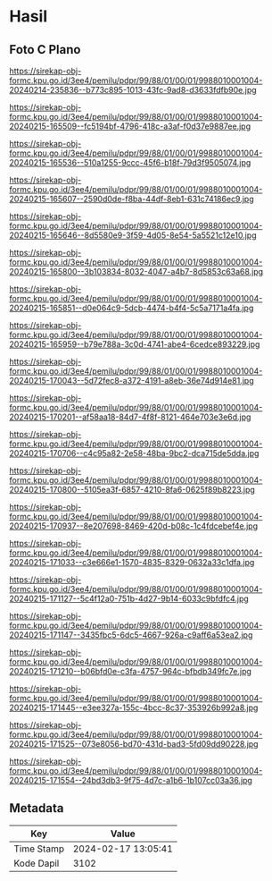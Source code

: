 # Hasil

## Foto C Plano

https://sirekap-obj-formc.kpu.go.id/3ee4/pemilu/pdpr/99/88/01/00/01/9988010001004-20240214-235836--b773c895-1013-43fc-9ad8-d3633fdfb90e.jpg

https://sirekap-obj-formc.kpu.go.id/3ee4/pemilu/pdpr/99/88/01/00/01/9988010001004-20240215-165509--fc5194bf-4796-418c-a3af-f0d37e9887ee.jpg

https://sirekap-obj-formc.kpu.go.id/3ee4/pemilu/pdpr/99/88/01/00/01/9988010001004-20240215-165536--510a1255-9ccc-45f6-b18f-79d3f9505074.jpg

https://sirekap-obj-formc.kpu.go.id/3ee4/pemilu/pdpr/99/88/01/00/01/9988010001004-20240215-165607--2590d0de-f8ba-44df-8eb1-631c74186ec9.jpg

https://sirekap-obj-formc.kpu.go.id/3ee4/pemilu/pdpr/99/88/01/00/01/9988010001004-20240215-165646--8d5580e9-3f59-4d05-8e54-5a5521c12e10.jpg

https://sirekap-obj-formc.kpu.go.id/3ee4/pemilu/pdpr/99/88/01/00/01/9988010001004-20240215-165800--3b103834-8032-4047-a4b7-8d5853c63a68.jpg

https://sirekap-obj-formc.kpu.go.id/3ee4/pemilu/pdpr/99/88/01/00/01/9988010001004-20240215-165851--d0e064c9-5dcb-4474-b4f4-5c5a7171a4fa.jpg

https://sirekap-obj-formc.kpu.go.id/3ee4/pemilu/pdpr/99/88/01/00/01/9988010001004-20240215-165959--b79e788a-3c0d-4741-abe4-6cedce893229.jpg

https://sirekap-obj-formc.kpu.go.id/3ee4/pemilu/pdpr/99/88/01/00/01/9988010001004-20240215-170043--5d72fec8-a372-4191-a8eb-36e74d914e81.jpg

https://sirekap-obj-formc.kpu.go.id/3ee4/pemilu/pdpr/99/88/01/00/01/9988010001004-20240215-170201--af58aa18-84d7-4f8f-8121-464e703e3e6d.jpg

https://sirekap-obj-formc.kpu.go.id/3ee4/pemilu/pdpr/99/88/01/00/01/9988010001004-20240215-170706--c4c95a82-2e58-48ba-9bc2-dca715de5dda.jpg

https://sirekap-obj-formc.kpu.go.id/3ee4/pemilu/pdpr/99/88/01/00/01/9988010001004-20240215-170800--5105ea3f-6857-4210-8fa6-0625f89b8223.jpg

https://sirekap-obj-formc.kpu.go.id/3ee4/pemilu/pdpr/99/88/01/00/01/9988010001004-20240215-170937--8e207698-8469-420d-b08c-1c4fdcebef4e.jpg

https://sirekap-obj-formc.kpu.go.id/3ee4/pemilu/pdpr/99/88/01/00/01/9988010001004-20240215-171033--c3e666e1-1570-4835-8329-0632a33c1dfa.jpg

https://sirekap-obj-formc.kpu.go.id/3ee4/pemilu/pdpr/99/88/01/00/01/9988010001004-20240215-171127--5c4f12a0-751b-4d27-9b14-6033c9bfdfc4.jpg

https://sirekap-obj-formc.kpu.go.id/3ee4/pemilu/pdpr/99/88/01/00/01/9988010001004-20240215-171147--3435fbc5-6dc5-4667-926a-c9aff6a53ea2.jpg

https://sirekap-obj-formc.kpu.go.id/3ee4/pemilu/pdpr/99/88/01/00/01/9988010001004-20240215-171210--b06bfd0e-c3fa-4757-964c-bfbdb349fc7e.jpg

https://sirekap-obj-formc.kpu.go.id/3ee4/pemilu/pdpr/99/88/01/00/01/9988010001004-20240215-171445--e3ee327a-155c-4bcc-8c37-353926b992a8.jpg

https://sirekap-obj-formc.kpu.go.id/3ee4/pemilu/pdpr/99/88/01/00/01/9988010001004-20240215-171525--073e8056-bd70-431d-bad3-5fd09dd90228.jpg

https://sirekap-obj-formc.kpu.go.id/3ee4/pemilu/pdpr/99/88/01/00/01/9988010001004-20240215-171554--24bd3db3-9f75-4d7c-a1b6-1b107cc03a36.jpg


## Metadata

| Key        | Value               |
| ---------- | ------------------- |
| Time Stamp | 2024-02-17 13:05:41 |
| Kode Dapil | 3102                |




